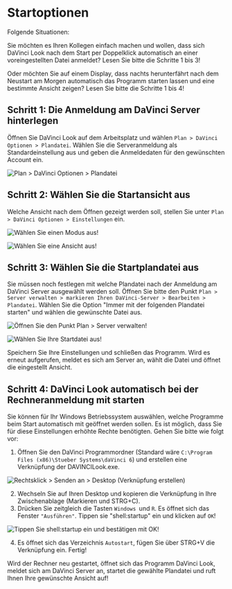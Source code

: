# Startoptionen

Folgende Situationen: 

Sie möchten es Ihren Kollegen einfach machen und wollen, dass sich DaVinci Look nach dem Start per Doppelklick automatisch an einer voreingestellten Datei anmeldet? Lesen Sie bitte die Schritte 1 bis 3!

Oder möchten Sie auf einem Display, dass nachts herunterfährt nach dem Neustart am Morgen automatisch das Programm starten lassen und eine bestimmte Ansicht zeigen? Lesen Sie bitte die Schritte 1 bis 4!


## Schritt 1: Die Anmeldung am DaVinci Server hinterlegen

Öffnen Sie DaVinci Look auf dem Arbeitsplatz und wählen `Plan > DaVinci Optionen > Plandatei`. Wählen Sie die Serveranmeldung als Standardeinstellung aus und geben die Anmeldedaten für den gewünschten Account ein.

![`Plan > DaVinci Optionen > Plandatei`](/assets/images/look/autostart01.png)

## Schritt 2: Wählen Sie die Startansicht aus
Welche Ansicht nach dem Öffnen gezeigt werden soll, stellen Sie unter `Plan > DaVinci Optionen > Einstellungen` ein.

![Wählen Sie einen Modus aus!](/assets/images/look/autostart02.png)

![Wählen Sie eine Ansicht aus!](/assets/images/look/autostart03.png)

## Schritt 3: Wählen Sie die Startplandatei aus

Sie müssen noch festlegen mit welche Plandatei nach der Anmeldung am DaVinci Server ausgewählt werden soll. Öffnen Sie bitte den Punkt `Plan > Server verwalten > markieren Ihren DaVinci-Server > Bearbeiten > Plandatei`. Wählen Sie die Option "Immer mit der folgenden Plandatei starten" und wählen die gewünschte Datei aus.

![Öffnen Sie den Punkt `Plan > Server verwalten`!](/assets/images/look/autostart04.png)

![Wählen Sie Ihre Startdatei aus!](/assets/images/look/autostart05.png)

Speichern Sie Ihre Einstellungen und schließen das Programm. Wird es erneut aufgerufen, meldet es sich am Server an, wählt die Datei und öffnet die eingestellt Ansicht.


## Schritt 4: DaVinci Look automatisch bei der Rechneranmeldung mit starten

Sie können für Ihr Windows Betriebssystem auswählen, welche Programme beim Start automatisch mit geöffnet werden sollen. Es ist möglich, dass Sie für diese Einstellungen erhöhte Rechte benötigten. Gehen Sie bitte wie folgt vor:

1. Öffnen Sie den DaVinci Programmordner (Standard wäre `C:\Program Files (x86)\Stueber Systems\daVinci 6`) und erstellen eine Verknüpfung der DAVINCILook.exe.

![Rechtsklick > Senden an > Desktop (Verknüpfung erstellen)](/assets/images/look/autostart06.png)

2. Wechseln Sie auf Ihren Desktop und kopieren die Verknüpfung in Ihre Zwischenablage (Markieren und STRG+C).
3. Drücken Sie zeitgleich die Tasten `Windows `und `R`. Es öffnet sich das Fenster `"Ausführen"`. Tippen sie "shell:startup" ein und klicken auf `OK`!

![Tippen Sie shell:startup ein und bestätigen mit OK!](/assets/images/look/autostart07.png)

4. Es öffnet sich das Verzeichnis `Autostart`, fügen Sie über STRG+V die Verknüpfung ein. Fertig!

Wird der Rechner neu gestartet, öffnet sich das Programm DaVinci Look, meldet sich am DaVinci Server an, startet die gewählte Plandatei und ruft Ihnen Ihre gewünschte Ansicht auf!

